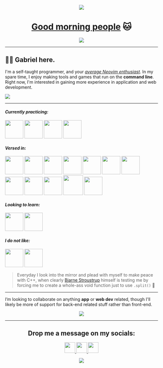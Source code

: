 <p align="center">
  <img src="https://capsule-render.vercel.app/api?type=waving&color=0:77DD77,100:F2A2E8&text=皆さんおはよう🫡&height=100&fontColor=FAF9F6&section=header&fontAlignY=70"/>
</p>

<h1 align="center">
  <a href="https://www.youtube.com/watch?v=iqWqSxJtBDw&ab_channel=klantskalle">Good morning people</a> 🐱
</h1>

<p align="center">
  <img src="assets/markos.gif">
</p>

---

## 👋🤡 Gabriel here.

I'm a self-taught programmer, and your *[average Neovim enthusiast](https://upload.wikimedia.org/wikipedia/commons/9/92/5_circus_clowns_LCCN2002718921.jpg)*. In my spare time, I enjoy making tools and games that run on the **command line**. Right now, I'm interested in gaining more experience in application and web development.

![](https://user-images.githubusercontent.com/117062305/227608204-de4c667c-67d7-442a-9af3-2be725621c8f.jpg)

---

<h4><i>Currently practicing:</i></h4>
<p align="left">
<img src="https://cdn.jsdelivr.net/gh/devicons/devicon/icons/typescript/typescript-original.svg" width="60" height="60"/>
<img src="https://cdn.jsdelivr.net/gh/devicons/devicon/icons/html5/html5-original.svg" width="60" height="60"/>
<img src="https://cdn.jsdelivr.net/gh/devicons/devicon/icons/css3/css3-original.svg" width="60" height="60"/>
<img src="https://cdn.jsdelivr.net/gh/devicons/devicon/icons/php/php-original.svg" width="60" height="60"/>
</p>

<h4><i>Versed in:</i></h4>
<p align="left">
<img src="https://cdn.jsdelivr.net/gh/devicons/devicon/icons/python/python-original-wordmark.svg" width="60" height="60"/>
<img src="https://cdn.jsdelivr.net/gh/devicons/devicon/icons/java/java-original-wordmark.svg" width="60" height="60"/>     
<img src="https://cdn.jsdelivr.net/gh/devicons/devicon/icons/bash/bash-original.svg" width="60" height="60"/>
<img src="https://cdn.jsdelivr.net/gh/devicons/devicon/icons/c/c-original.svg" width="60" height="60"/>
<img src="https://creazilla-store.fra1.digitaloceanspaces.com/icons/3256741/file-type-light-nim-icon-md.png" width="60" height="60"/>
<img src="https://cdn.jsdelivr.net/gh/devicons/devicon/icons/markdown/markdown-original.svg" width="60" height="60"/>   
<img src="https://cdn.jsdelivr.net/gh/devicons/devicon/icons/git/git-original.svg" width="60" height="60"/>
<img src="https://cdn.jsdelivr.net/gh/devicons/devicon/icons/vim/vim-original.svg" width="60" height="60"/>
<img src="https://cdn.jsdelivr.net/gh/devicons/devicon/icons/vscode/vscode-original.svg" width="60" height="60"/>     
<img src="https://cdn.jsdelivr.net/gh/devicons/devicon/icons/fedora/fedora-plain.svg" width="60" height="60"/>
<img src="https://pop.system76.com/icon-512.png" width="65" height="65"/>
<img src="https://cdn.jsdelivr.net/gh/devicons/devicon/icons/debian/debian-original.svg" width="60" height="60"/>      
</p>

<h4><i>Looking to learn:</i></h4>
<p align="left">
<img src="https://cdn.jsdelivr.net/gh/devicons/devicon/icons/svelte/svelte-original.svg" width="60" height="60"/>         
<img src="https://cdn.jsdelivr.net/gh/devicons/devicon/icons/csharp/csharp-original.svg" width="60" height="60"/>
</p>

<h4><i>I do not like:</i></h4>
<p align="left">
<img src="https://cdn.jsdelivr.net/gh/devicons/devicon/icons/cplusplus/cplusplus-original.svg" width="60" height="60"/> 
<img src="https://cdn.jsdelivr.net/gh/devicons/devicon/icons/rust/rust-plain.svg" width="60" height="60"/>
</p>

> Everyday I look into the mirror and plead with myself to make peace with C++, when clearly [Bjarne Stroustrup](https://img-9gag-fun.9cache.com/photo/amvAORo_460s.jpg) himself is testing me by forcing me to create a whole-ass void function just to use `.split()` 💞️

<!--START_SECTION:waka-->
<!--END_SECTION:waka-->

---

I’m looking to collaborate on anything **app** or **web dev** related, though I'll likely be more of support for back-end related stuff rather than front-end.  

<p align="center">
  <img src="https://user-images.githubusercontent.com/117062305/205640295-b29d6c08-1fb5-4621-bca6-ed72b8b9444f.jpg" />
</p>

---

<h2 align="center">
  Drop me a message on my socials:
</h2>

<p align="center">
<a href="https://t.me/gongahkia">
  <img height="35" src="https://img.shields.io/badge/Telegram-2CA5E0?style=for-the-badge&logo=telegram&logoColor=white"/>
</a>

<a href="https://gongzm.wordpress.com/">
  <img height="35" src="https://img.shields.io/badge/WordPress-%23117AC9.svg?style=for-the-badge&logo=WordPress&logoColor=white"/>
</a>

<a href="https://www.linkedin.com/in/gabriel-ong-a87022208/">
  <img height="35" src="https://img.shields.io/badge/linkedin-%230077B5.svg?style=for-the-badge&logo=linkedin&logoColor=white)](https://www.linkedin.com/in/gabriel-ong-a87022208/"/>
</a>
</p>

<p align="center">
  <img src="https://capsule-render.vercel.app/api?type=waving&color=0:77DD77,100:F2A2E8&height=100&section=footer"/>
</p>
